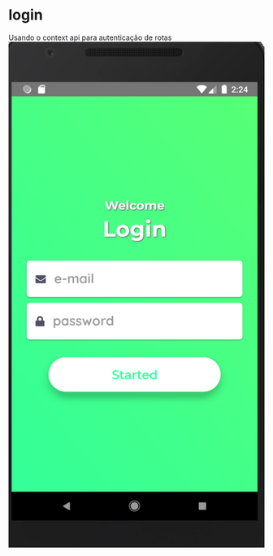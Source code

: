 # login
Usando o context api para autenticação de rotas
<img src="https://github.com/isacrodriguesdev/login/blob/master/layout.png" />
